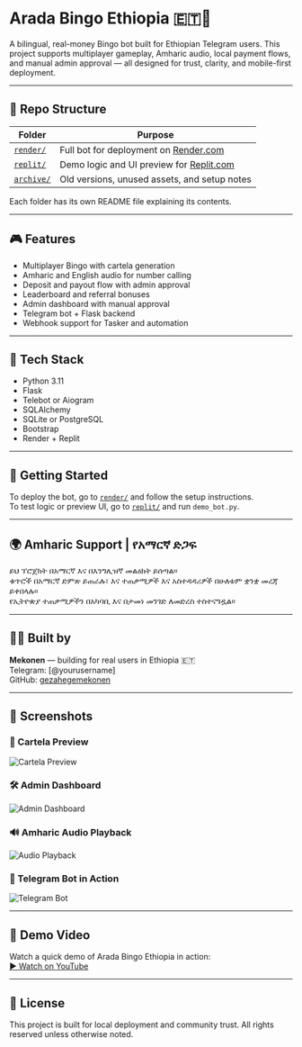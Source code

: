 # Arada Bingo Ethiopia 🇪🇹🎯

A bilingual, real-money Bingo bot built for Ethiopian Telegram users. This project supports multiplayer gameplay, Amharic audio, local payment flows, and manual admin approval — all designed for trust, clarity, and mobile-first deployment.

---

## 📁 Repo Structure

| Folder | Purpose |
|--------|---------|
| [`render/`](./render) | Full bot for deployment on [Render.com](https://render.com) |
| [`replit/`](./replit) | Demo logic and UI preview for [Replit.com](https://replit.com) |
| [`archive/`](./archive) | Old versions, unused assets, and setup notes |

Each folder has its own README file explaining its contents.

---

## 🎮 Features

- Multiplayer Bingo with cartela generation  
- Amharic and English audio for number calling  
- Deposit and payout flow with admin approval  
- Leaderboard and referral bonuses  
- Admin dashboard with manual approval  
- Telegram bot + Flask backend  
- Webhook support for Tasker and automation

---

## 🧪 Tech Stack

- Python 3.11  
- Flask  
- Telebot or Aiogram  
- SQLAlchemy  
- SQLite or PostgreSQL  
- Bootstrap  
- Render + Replit

---

## 🚀 Getting Started

To deploy the bot, go to [`render/`](./render) and follow the setup instructions.  
To test logic or preview UI, go to [`replit/`](./replit) and run `demo_bot.py`.

---

## 🌍 Amharic Support | የአማርኛ ድጋፍ

ይህ ፕሮጀክት በአማርኛ እና በእንግሊዝኛ መልዕክት ይሰጣል።  
ቁጥሮች በአማርኛ ድምጽ ይጠራሉ፣ እና ተጠቃሚዎች እና አስተዳዳሪዎች በሁለቱም ቋንቋ መረጃ ይቀበላሉ።  
የኢትዮጵያ ተጠቃሚዎችን በአካባቢ እና በታመነ መንገድ ለመድረስ ተስተናግዷል።

---

## 👨‍💻 Built by

**Mekonen** — building for real users in Ethiopia 🇪🇹  
Telegram: [@yourusername]  
GitHub: [gezahegemekonen](https://github.com/gezahegemekonen)

---

## 📸 Screenshots

### 🎫 Cartela Preview
![Cartela Preview](assets/cartela.png)

### 🛠️ Admin Dashboard
![Admin Dashboard](assets/admin_dashboard.png)

### 🔊 Amharic Audio Playback
![Audio Playback](assets/audio_playback.png)

### 🤖 Telegram Bot in Action
![Telegram Bot](assets/bot_preview.png)

---

## 🎥 Demo Video

Watch a quick demo of Arada Bingo Ethiopia in action:  
[▶️ Watch on YouTube](https://youtube.com/your-demo-link)

---

## 📜 License

This project is built for local deployment and community trust. All rights reserved unless otherwise noted.
